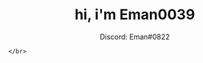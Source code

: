 <!-- Credit to Kqzz for profile inspiration -->

<h1 align=center>hi, i'm Eman0039</h1>
  <p align=center>
    Discord: Eman#0822
  
    </br>
  </p>
